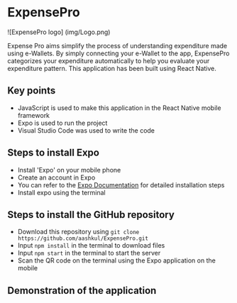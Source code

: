 # ExpensePro

![ExpensePro logo] (img/Logo.png)

Expense Pro aims simplify the process of understanding expenditure made using e-Wallets. By simply connecting your e-Wallet to the app, ExpensePro categorizes your expenditure automatically to help you evaluate your expenditure pattern. This application has been built using React Native.

## Key points

- JavaScript is used to make this application in the React Native mobile framework
- Expo is used to run the project
- Visual Studio Code was used to write the code

## Steps to install Expo

- Install 'Expo' on your mobile phone
- Create an account in Expo
- You can refer to the [Expo Documentation](https://docs.expo.dev/get-started/installation/) for detailed installation steps
- Install expo using the terminal

## Steps to install the GitHub repository

- Download this repository using `git clone https://github.com/aashkul/ExpensePro.git`
- Input `npm install` in the terminal to download files
- Input `npm start` in the terminal to start the server
- Scan the QR code on the terminal using the Expo application on the mobile

## Demonstration of the application
